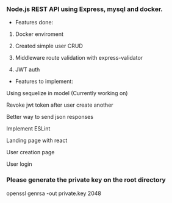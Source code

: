 ### Node.js REST API using Express, mysql and docker.

- Features done:

1. Docker enviroment

2. Created simple user CRUD

3. Middleware route validation with express-validator

4. JWT auth

- Features to implement:

Using sequelize in model (Currently working on)

Revoke jwt token after user create another

Better way to send json responses

Implement ESLint

Landing page with react

User creation page

User login


### Please generate the private key on the root directory

openssl genrsa -out private.key 2048
